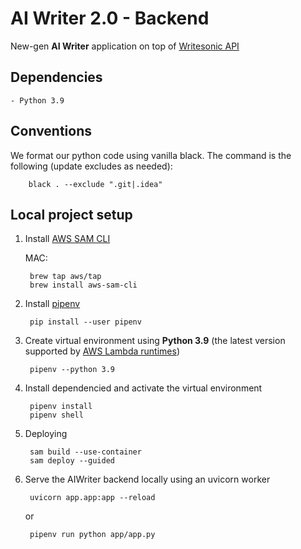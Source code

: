# AI Writer 2.0 - Backend

New-gen **AI Writer** application on top of [Writesonic API](https://writesonic.com/api)

## Dependencies

    - Python 3.9

## Conventions

We format our python code using vanilla black. The command is the following (update excludes as needed):

        black . --exclude ".git|.idea"


## Local project setup 

1. Install [AWS SAM CLI](https://docs.aws.amazon.com/serverless-application-model/latest/developerguide/install-sam-cli.html)

    MAC:

        brew tap aws/tap
        brew install aws-sam-cli
    
2. Install [pipenv](https://pipenv.pypa.io)

        pip install --user pipenv

3. Create virtual environment using **Python 3.9** (the latest version supported by [AWS Lambda runtimes](https://docs.aws.amazon.com/lambda/latest/dg/lambda-runtimes.html))
        
        pipenv --python 3.9

4. Install dependencied and activate the virtual environment

        pipenv install
        pipenv shell  

5. Deploying

        sam build --use-container
        sam deploy --guided

6. Serve the AIWriter backend locally using an uvicorn worker
        
        uvicorn app.app:app --reload

    or

        pipenv run python app/app.py
